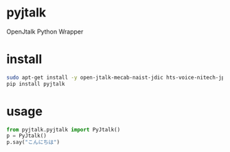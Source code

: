 # pyjtalk
OpenJtalk Python Wrapper

# install
```sh
sudo apt-get install -y open-jtalk-mecab-naist-jdic hts-voice-nitech-jp-atr503-m001 open-jtalk
pip install pyjtalk
```

# usage
```py
from pyjtalk.pyjtalk import PyJtalk()
p = PyJtalk()
p.say("こんにちは")
```
